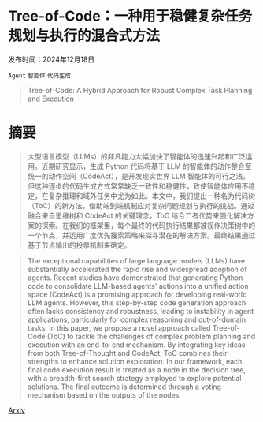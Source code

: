 # Tree-of-Code：一种用于稳健复杂任务规划与执行的混合式方法

发布时间：2024年12月18日

`Agent` `智能体` `代码生成`

> Tree-of-Code: A Hybrid Approach for Robust Complex Task Planning and Execution

# 摘要

> 大型语言模型（LLMs）的非凡能力大幅加快了智能体的迅速兴起和广泛运用。近期研究显示，生成 Python 代码将基于 LLM 的智能体的动作整合至统一的动作空间（CodeAct），是开发现实世界 LLM 智能体的可行之法。但这种逐步的代码生成方式常常缺乏一致性和稳健性，致使智能体应用不稳定，在复杂推理和域外任务中尤为如此。本文中，我们提出一种名为代码树（ToC）的新方法，借助端到端机制应对复杂问题规划与执行的挑战。通过融合来自思维树和 CodeAct 的关键理念，ToC 结合二者优势来强化解决方案的探索。在我们的框架里，每个最终的代码执行结果都被视作决策树中的一个节点，并运用广度优先搜索策略来探寻潜在的解决方案。最终结果通过基于节点输出的投票机制来确定。

> The exceptional capabilities of large language models (LLMs) have substantially accelerated the rapid rise and widespread adoption of agents. Recent studies have demonstrated that generating Python code to consolidate LLM-based agents' actions into a unified action space (CodeAct) is a promising approach for developing real-world LLM agents. However, this step-by-step code generation approach often lacks consistency and robustness, leading to instability in agent applications, particularly for complex reasoning and out-of-domain tasks. In this paper, we propose a novel approach called Tree-of-Code (ToC) to tackle the challenges of complex problem planning and execution with an end-to-end mechanism. By integrating key ideas from both Tree-of-Thought and CodeAct, ToC combines their strengths to enhance solution exploration. In our framework, each final code execution result is treated as a node in the decision tree, with a breadth-first search strategy employed to explore potential solutions. The final outcome is determined through a voting mechanism based on the outputs of the nodes.

[Arxiv](https://arxiv.org/abs/2412.14212)